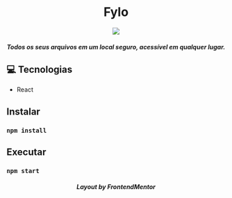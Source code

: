 <h1 align="center"> Fylo </h1>

<p align="center">
<img src="https://res.cloudinary.com/dz209s6jk/image/upload/v1554379663/Challenges/r2ntg9yanvjruk8rbdxn.jpg">
  <h4 align="center"> <i>Todos os seus arquivos em um local seguro, acessível em qualquer lugar.</i> </h4>
</p>

:computer: Tecnologias
------------

- React


## Instalar 


### `npm install`

## Executar 


### `npm start`

<p align="center">
<h4 align="center"> <i>Layout by <strong>FrontendMentor</strong></i> </h4>
</p>
